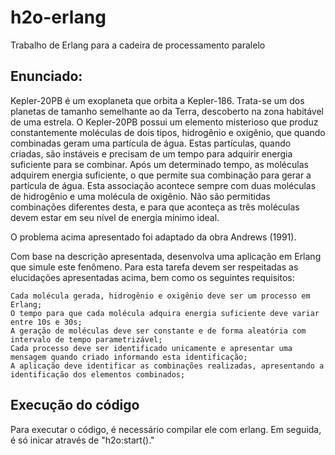 # h2o-erlang
Trabalho de Erlang para a cadeira de processamento paralelo

## Enunciado:

Kepler-20PB é um exoplaneta que orbita a Kepler-186. Trata-se um dos planetas de tamanho semelhante ao da Terra, descoberto na zona habitável de uma estrela. O Kepler-20PB possui um elemento misterioso que produz constantemente moléculas de dois tipos, hidrogênio e oxigênio, que quando combinadas geram uma partícula de água. Estas partículas, quando criadas, são instáveis e precisam de um tempo para adquirir energia suficiente para se combinar. Após um determinado tempo, as moléculas adquirem energia suficiente, o que permite sua combinação para gerar a partícula de água. Esta associação acontece sempre com duas moléculas de hidrogênio e uma molécula de oxigênio. Não são permitidas combinações diferentes desta, e para que aconteça as três moléculas devem estar em seu nível de energia mínimo ideal.

O problema acima apresentado foi adaptado da obra Andrews (1991).

Com base na descrição apresentada, desenvolva uma aplicação em Erlang que simule este fenômeno. Para esta tarefa devem ser respeitadas as elucidações apresentadas acima, bem como os seguintes requisitos:

    Cada molécula gerada, hidrogênio e oxigênio deve ser um processo em Erlang;
    O tempo para que cada molécula adquira energia suficiente deve variar entre 10s e 30s;
    A geração de moléculas deve ser constante e de forma aleatória com intervalo de tempo parametrizável;
    Cada processo deve ser identificado unicamente e apresentar uma mensagem quando criado informando esta identificação;
    A aplicação deve identificar as combinações realizadas, apresentando a identificação dos elementos combinados;

## Execução do código

Para executar o código, é necessário compilar ele com erlang. Em seguida, é só inicar através de "h2o:start()."